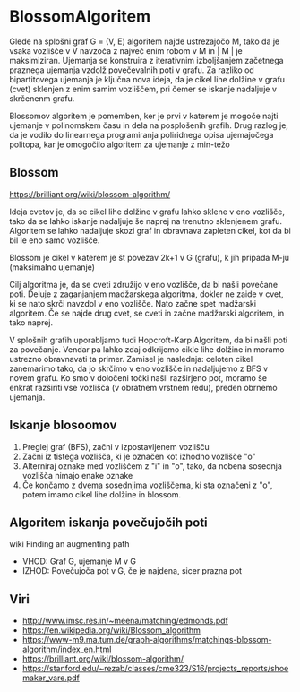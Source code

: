 # BlossomAlgoritem


Glede na splošni graf G = (V, E) algoritem najde ustrezajočo M, tako da je vsaka vozlišče v V navzoča z največ enim robom v M in | M | je maksimiziran.
Ujemanja se konstruira z iterativnim izboljšanjem začetnega praznega ujemanja vzdolž povečevalnih poti v grafu. 
Za razliko od bipartitovega ujemanja je ključna nova ideja, da je cikel lihe dolžine v grafu (cvet) sklenjen z enim samim vozliščem, 
pri čemer se iskanje nadaljuje v skrčenenm grafu.

Blossomov algoritem je pomemben, ker je prvi v katerem je mogoče najti ujemanje v polinomskem času in dela na posplošenih grafih.
Drug razlog je, da je vodilo do linearnega programiranja poliridnega opisa ujemajočega politopa, kar je omogočilo algoritem za ujemanje z min-težo

## Blossom

https://brilliant.org/wiki/blossom-algorithm/

Ideja cvetov je, da se cikel lihe dolžine v grafu lahko sklene v eno vozlišče, tako da se lahko iskanje nadaljuje še naprej na trenutno sklenjenem grafu.
Algoritem se lahko nadaljuje skozi graf in obravnava zapleten cikel, kot da bi bil le eno samo vozlišče.

Blossom je cikel v katerem je št povezav 2k+1 v G (grafu), k jih pripada M-ju (maksimalno ujemanje)

Cilj algoritma je, da se cveti združijo v eno vozlišče, da bi našli povečane poti. 
Deluje z zaganjanjem madžarskega algoritma, dokler ne zaide v cvet, ki se nato skrči navzdol v eno vozlišče. 
Nato začne spet madžarski algoritem. Če se najde drug cvet, se cveti in začne madžarski algoritem, in tako naprej.


V splošnih grafih uporabljamo tudi Hopcroft-Karp Algoritem, da bi našli poti za povečanje. Vendar pa lahko zdaj odkrijemo cikle lihe dolžine in moramo ustrezno obravnavati ta primer. 
Zamisel je naslednja: celoten cikel zanemarimo tako, da jo skrčimo v eno vozlišče in nadaljujemo z BFS v novem grafu. 
Ko smo v določeni točki našli razširjeno pot, moramo še enkrat razširiti vse vozlišča (v obratnem vrstnem redu), preden obrnemo ujemanja. 

## Iskanje blosoomov

1. Preglej graf (BFS), začni v izpostavljenem vozlišču
2. Začni iz tistega vozlišča, ki je označen kot izhodno vozlišče "o"
3. Alterniraj oznake med vozliščem z "i" in "o", tako, da nobena sosednja vozlišča nimajo enake oznake
4. Če končamo z dvema sosednjima vozliščema, ki sta označeni z "o", potem imamo cikel lihe dolžine in blossom.

## Algoritem iskanja povečujočih poti

wiki Finding an augmenting path
* VHOD:  Graf G, ujemanje M v G
* IZHOD: Povečujoča pot v G, če je najdena, sicer prazna pot

## Viri
* http://www.imsc.res.in/~meena/matching/edmonds.pdf
* https://en.wikipedia.org/wiki/Blossom_algorithm
* https://www-m9.ma.tum.de/graph-algorithms/matchings-blossom-algorithm/index_en.html
* https://brilliant.org/wiki/blossom-algorithm/
* https://stanford.edu/~rezab/classes/cme323/S16/projects_reports/shoemaker_vare.pdf



